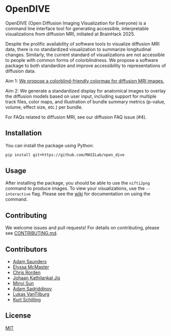 # OpenDIVE
OpenDIVE (Open Diffusion Imaging Visualization for Everyone) is a command line interface tool for generating accessible, interpretable visualizations from diffusion MRI, initiated at BrainHack 2025.

Despite the prolific availability of software tools to visualize diffusion MRI data, there is no standardized visualization to summarize longitudinal changes. Similarly, the current standard of visualizations are not accessible to people with common forms of colorblindness. We propose a software package to both standardize and improve accessibility to representations of diffusion data. 


Aim 1: [We propose a colorblind-friendly colormap for diffusion MRI images.](https://neurolabusc.github.io/OpenDIVE/)

Aim 2: We generate a standardized display for anatomical images to overlay the diffusion models based on user input, including support for multiple track files, color maps, and illustration of bundle summary metrics (p-value, volume, effect size, etc.) per bundle.

For FAQs related to diffusion MRI, see our diffusion FAQ issue (#4).

## Installation

You can install the package using Python:

```bash
pip install git+https://github.com/MASILab/open_dive
```

## Usage

After installing the package, you should be able to use the `nifti2png` command to produce images. To view your visualizations, use the `--interactive` flag. Please see the [wiki](https://github.com/MASILab/open_dive/wiki) for documentation on using the command.

## Contributing

We welcome issues and pull requests! For details on contributing, please see [CONTRIBUTING.md](CONTRIBUTING.md).

## Contributors
- [Adam Saunders](https://github.com/saundersresearch)
- [Elyssa McMaster](https://github.com/ElyssaMcMaster)
- [Chris Rorden](https://github.com/neurolabusc/neurolabusc)
- [Johaan Kathilankal Jis](https://github.com/johaankjis)
- [Minyi Sun](https://github.com/Orekiwlg)
- [Adam Sadriddinov](https://github.com/mukhsadr)
- [Lukas VanTilburg](https://github.com/beeper-weepers)
- [Kurt Schilling](https://github.com/schillkg)

## License

[MIT](https://choosealicense.com/licenses/mit/)
